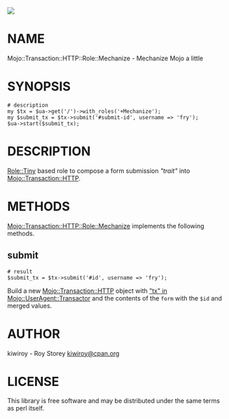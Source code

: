 <div>
    <a href="https://travis-ci.com/kiwiroy/mojo-transaction-http-role-mechanize">
      <img src="https://travis-ci.com/kiwiroy/mojo-transaction-http-role-mechanize.svg?branch=master">
    </a>
</div>

# NAME

Mojo::Transaction::HTTP::Role::Mechanize - Mechanize Mojo a little

# SYNOPSIS

    # description
    my $tx = $ua->get('/')->with_roles('+Mechanize');
    my $submit_tx = $tx->submit('#submit-id', username => 'fry');
    $ua->start($submit_tx);

# DESCRIPTION

[Role::Tiny](https://metacpan.org/pod/Role::Tiny) based role to compose a form submission _"trait"_ into
[Mojo::Transaction::HTTP](https://metacpan.org/pod/Mojo::Transaction::HTTP).

# METHODS

[Mojo::Transaction::HTTP::Role::Mechanize](https://metacpan.org/pod/Mojo::Transaction::HTTP::Role::Mechanize) implements the following methods.

## submit

    # result
    $submit_tx = $tx->submit('#id', username => 'fry');

Build a new [Mojo::Transaction::HTTP](https://metacpan.org/pod/Mojo::Transaction::HTTP) object with
["tx" in Mojo::UserAgent::Transactor](https://metacpan.org/pod/Mojo::UserAgent::Transactor#tx) and the contents of the `form` with the
`$id` and merged values.

# AUTHOR

kiwiroy - Roy Storey <kiwiroy@cpan.org>

# LICENSE

This library is free software and may be distributed under the same terms as
perl itself.
